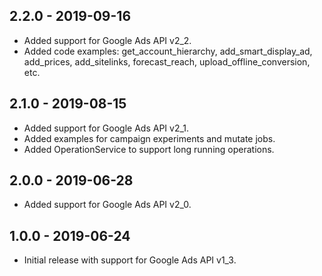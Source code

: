 ## 2.2.0 - 2019-09-16
*   Added support for Google Ads API v2_2.
*   Added code examples: get_account_hierarchy, add_smart_display_ad, add_prices,
    add_sitelinks, forecast_reach, upload_offline_conversion, etc.

## 2.1.0 - 2019-08-15
*   Added support for Google Ads API v2_1.
*   Added examples for campaign experiments and mutate jobs.
*   Added OperationService to support long running operations.

## 2.0.0 - 2019-06-28
*   Added support for Google Ads API v2_0.

## 1.0.0 - 2019-06-24
*   Initial release with support for Google Ads API v1_3.
